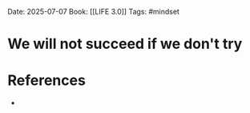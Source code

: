Date: 2025-07-07
Book: [[LIFE 3.0]] 
Tags: #mindset 
# We will not succeed if we don't try



# References
- 